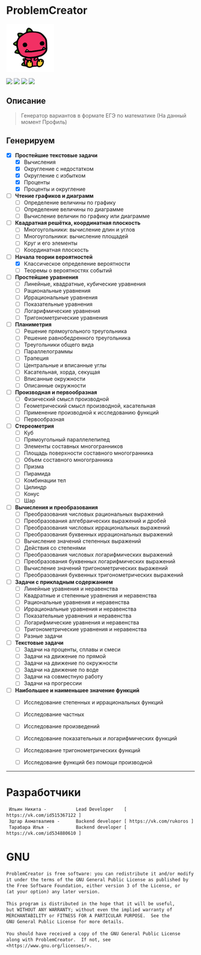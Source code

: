 # ProblemCreator

<img src="https://raw.githubusercontent.com/tr0llfeed/ProblemCreator/master/Dragon.png"
alt="Your image title" width="128"/>

![](https://img.shields.io/github/v/release/tr0llfeed/ProblemCreator?style=flat-square) ![](https://img.shields.io/github/downloads/tr0llfeed/ProblemCreator/total?style=flat-square) ![](https://img.shields.io/github/last-commit/tr0llfeed/ProblemCreator?style=flat-square) ![](https://img.shields.io/github/commit-activity/m/tr0llfeed/ProblemCreator?style=flat-square) 




## Описание
> Генератор вариантов в формате ЕГЭ по математике (На данный момент Профиль)


## Генерируем

- [x] **Простейшие текстовые задачи**
  - [x] Вычисления
  - [x] Округление с недостатком
  - [x] Округление с избытком
  - [x] Проценты
  - [x] Проценты и округление
- [ ] **Чтение графиков и диаграмм**
   - [ ] Определение величины по графику
   - [ ] Определение величины по диаграмме
   - [ ] Вычисление величин по графику или диаграмме
- [ ] **Квадратная решётка, координатная плоскость**
   - [ ] Многоугольники: вычисление длин и углов
   - [ ] Многоугольники: вычисление площадей
   - [ ] Круг и его элементы
   - [ ] Координатная плоскость
- [ ] **Начала теории вероятностей**
   - [x] Классическое определение вероятности
   - [ ] Теоремы о вероятностях событий
- [ ] **Простейшие уравнения**
   - [ ] Линейные, квадратные, кубические уравнения
   - [ ] Рациональные уравнения
   - [ ] Иррациональные уравнения
   - [ ] Показательные уравнения
   - [ ] Логарифмические уравнения
   - [ ] Тригонометрические уравнения
- [ ] **Планиметрия**
   - [ ] Решение прямоугольного треугольника
   - [ ] Решение равнобедренного треугольника
   - [ ] Треугольники общего вида
   - [ ] Параллелограммы
   - [ ] Трапеция
   - [ ] Центральные и вписанные углы
   - [ ] Касательная, хорда, секущая
   - [ ] Вписанные окружности
   - [ ] Описанные окружности
- [ ] **Производная и первообразная**
   - [ ] Физический смысл производной
   - [ ] Геометрический смысл производной, касательная
   - [ ] Применение производной к исследованию функций
   - [ ] Первообразная
- [ ] **Стереометрия**
   - [ ] Куб
   - [ ] Прямоугольный параллелепипед
   - [ ] Элементы составных многогранников
   - [ ] Площадь поверхности составного многогранника
   - [ ] Объем составного многогранника
   - [ ] Призма
   - [ ] Пирамида
   - [ ] Комбинации тел
   - [ ] Цилиндр
   - [ ] Конус
   - [ ] Шар
- [ ] **Вычисления и преобразования**
   - [ ] Преобразования числовых рациональных выражений
   - [ ] Преобразования алгебраических выражений и дробей
   - [ ] Преобразования числовых иррациональных выражений
   - [ ] Преобразования буквенных иррациональных выражений
   - [ ] Вычисление значений степенных выражений
   - [ ] Действия со степенями
   - [ ] Преобразования числовых логарифмических выражений
   - [ ] Преобразования буквенных логарифмических выражений
   - [ ] Вычисление значений тригонометрических выражений
   - [ ] Преобразования буквенных тригонометрических выражений
- [ ] **Задачи с прикладным содержанием**
   - [ ] Линейные уравнения и неравенства
   - [ ] Квадратные и степенные уравнения и неравенства
   - [ ] Рациональные уравнения и неравенства
   - [ ] Иррациональные уравнения и неравенства
   - [ ] Показательные уравнения и неравенства
   - [ ] Логарифмические уравнения и неравенства
   - [ ] Тригонометрические уравнения и неравенства
   - [ ] Разные задачи
- [ ] **Текстовые задачи**
   - [ ] Задачи на проценты, сплавы и смеси
   - [ ] Задачи на движение по прямой
   - [ ] Задачи на движение по окружности
   - [ ] Задачи на движение по воде
   - [ ] Задачи на совместную работу
   - [ ] Задачи на прогрессии
- [ ] **Наибольшее и наименьшее значение функций**
   - [ ] Исследование степенных и иррациональных функций
   - [ ] Исследование частных
   - [ ] Исследование произведений
   - [ ] Исследование показательных и логарифмических функций
   - [ ] Исследование тригонометрических функций
   - [ ] Исследование функций без помощи производной


------------

# Разработчики
    
     Ильин Никита -           Lead Developer    [ https://vk.com/id515367122 ]
     Эдгар Ахматвалиев -      Backend developer [ https://vk.com/rukoros ]
     Тарабара Илья -          Backend developer [ https://vk.com/id534880610 ]
    
    


# GNU 

    ProblemCreator is free software: you can redistribute it and/or modify
    it under the terms of the GNU General Public License as published by
    the Free Software Foundation, either version 3 of the License, or
    (at your option) any later version.
    
    This program is distributed in the hope that it will be useful,
    but WITHOUT ANY WARRANTY; without even the implied warranty of
    MERCHANTABILITY or FITNESS FOR A PARTICULAR PURPOSE.  See the
    GNU General Public License for more details.
    
    You should have received a copy of the GNU General Public License
    along with ProblemCreator.  If not, see <https://www.gnu.org/licenses/>.


